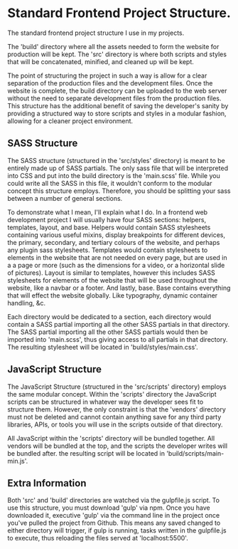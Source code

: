 # Standard Frontend Project Structure.
The standard frontend project structure I use in my projects. 

The 'build' directory where all the assets needed to form the website for production will be kept. The 'src' directory is where both scripts and styles that will be concatenated, minified, and cleaned up will be kept.

The point of structuring the project in such a way is allow for a clear separation of the production files and the development files. Once the website is complete, the build directory can be uploaded to the web server without the need to separate development files from the production files. This structure has the additional benefit of saving the developer's sanity by providing a structured way to store scripts and styles in a modular fashion, allowing for a cleaner project environment. 


## SASS Structure
The SASS structure (structured in the 'src/styles' directory) is meant to be entirely made up of SASS partials. The only sass file that will be interpreted into CSS and put into the build directory is the 'main.scss' file. While you could write all the SASS in this file, it wouldn't conform to the modular concept this structure employs. Therefore, you should be splitting your sass between a number of general sections. 


To demonstrate what I mean, I'll explain what I do. In a frontend web development project I will usually have four SASS sections: helpers, templates, layout, and base. Helpers would contain SASS stylesheets containing various useful mixins, display breakpoints for different devices, the primary, secondary, and tertiary colours of the website, and perhaps any plugin sass stylesheets. Templates would contain stylesheets to elements in the website that are not needed on every page, but are used in a a page or more (such as the dimensions for a video, or a horizontal slide of pictures). Layout is similar to templates, however this includes SASS stylesheets for elements of the website that will be used throughout the website, like a navbar or a footer. And lastly, base. Base contains everything that will effect the website globally. Like typography, dynamic container handling, &c.

Each directory would be dedicated to a section, each directory would contain a SASS partial importing all the other SASS partials in that directory. The SASS partial importing all the other SASS partials would then be imported into 'main.scss', thus giving access to all partials in that directory. The resulting stylesheet will be located in 'build/styles/main.css'.

## JavaScript Structure
The JavaScript Structure (structured in the 'src/scripts' directory) employs the same modular concept. Within the 'scripts' directory the JavaScript scripts can be structured in whatever way the developer sees fit to structure them. However, the only constraint is that the 'vendors' directory must not be deleted and cannot contain anything save for any third party libraries, APIs, or tools you will use in the scripts outside of that directory. 

All JavaScript within the 'scripts' directory will be bundled together. All vendors will be bundled at the top, and the scripts the developer writes will be bundled after. the resulting script will be located in 'build/scripts/main-min.js'.

## Extra Information
Both 'src' and 'build' directories are watched via the gulpfile.js script. To use this structure, you must download 'gulp' via npm. Once you have downloaded it, executive 'gulp' via the command line in the project once you've pulled the project from Github. This means any saved changed to either directory will trigger, if gulp is running, tasks written in the gulpfile.js to execute, thus reloading the files served at 'localhost:5500'. 
